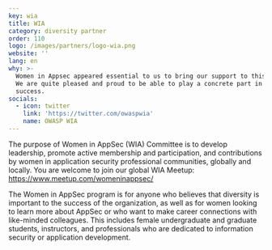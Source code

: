 ```yaml
---
key: wia
title: WIA
category: diversity partner
order: 110
logo: /images/partners/logo-wia.png
website: ''
lang: en
why: >-
  Women in Appsec appeared essential to us to bring our support to this « don’t miss » event.
  We are quite pleased and proud to be able to play a concrete part in its
  success.  
socials:
  - icon: twitter
    link: 'https://twitter.com/owaspwia'
    name: OWASP WIA
---
```

The purpose of Women in AppSec (WIA) Committee is to develop leadership, promote active membership and participation, and contributions by women in application security professional communities, globally and locally. You are welcome to join our global WIA Meetup: https://www.meetup.com/womeninappsec/

The Women in AppSec program is for anyone who believes that diversity is important to the success of the organization, as well as for women looking to learn more about AppSec or who want to make career connections with like-minded colleagues. This includes female undergraduate and graduate students, instructors, and professionals who are dedicated to information security or application development.
